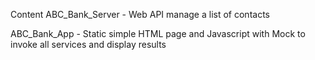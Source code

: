 Content
ABC_Bank_Server - Web API manage a list of contacts

ABC_Bank_App - Static simple HTML page and Javascript with Mock to invoke all services and display results 
